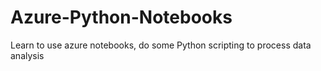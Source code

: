 # Azure-Python-Notebooks
Learn to use azure notebooks, do some Python scripting to process data analysis
